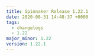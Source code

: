 ```yaml
---
title: Spinnaker Release 1.22.1
date: 2020-08-31 14:48:37 +0000
tags:
  - changelogs
  - 1.22
major_minor: 1.22
version: 1.22.1
---
```


<script src="https://gist.github.com/spinnaker-release/e457272b5aac37a5c6512b80b0c53d5f.js?file=1.22.1.md"></script>
<script src="https://gist.github.com/spinnaker-release/e457272b5aac37a5c6512b80b0c53d5f.js?file=1.22.0.md"></script>
